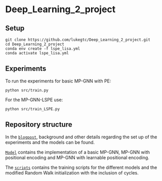 # Deep_Learning_2_project

## Setup

``` Installing and configuring repo
git clone https://github.com/lukegtc/Deep_Learning_2_project.git
cd Deep_Learning_2_project
conda env create -f lspe_lisa.yml
conda activate lspe_lisa.yml
```

## Experiments
To run the experiments for basic MP-GNN with PE:
```
python src/train.py 
```

For the MP-GNN-LSPE use:
```
python src/train_LSPE.py 
```

## Repository structure
In the [`blogpost`](./blogpost.md), background and other details regarding the set up of the experiments and the models can be found.

[`Model`](src/models/model.py) contains the implementation of a basic MP-GNN, MP-GNN with positional encoding and MP-GNN with learnable positional encoding.

The [`scripts`](./src/scripts) contains the training scripts for the different models and the modified Random Walk initialization with the inclusion of cycles.
